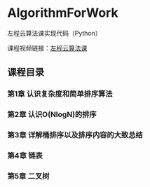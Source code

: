 # AlgorithmForWork
左程云算法课实现代码（Python）

课程视频链接：[左程云算法课](https://www.bilibili.com/video/BV16K4y157vm)

## 课程目录
### 第1章 认识复杂度和简单排序算法
### 第2章 认识O(NlogN)的排序
### 第3章 详解桶排序以及排序内容的大致总结
### 第4章 链表
### 第5章 二叉树